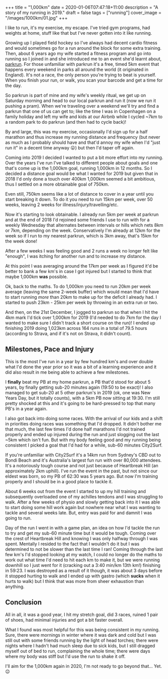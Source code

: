 +++
title = "1,000km"
date = 2020-01-06T07:47:18+11:00
description = "A story of my running in 2019."
draft = false
tags = ["running"]
cover_image = "/images/1000km/01.jpg"
+++

I like to run, it's my exercise, my escape. I've tried gym programs, had weights at home, stuff like that but I've never gotten into it like running.

Growing up I played field hockey so I've always had decent cardio fitness and would sometimes go for a run around the block for some extra training. Then, about 6 years ago my wife started a fitness program and go into running so I joined in and she introduced me to an event she'd learnt about, [parkrun](https://parkrun.com.au). For those unfamiliar with parkrun it's a free, timed 5km event that happens every weekend in parks all around the world (it originated in England). It's not a race, the only person you're trying to beat is yourself. When you finish your run, or walk, you scan your barcode and get a time for the day.

So parkrun is part of mine and my wife's weekly ritual, we get up on Saturday morning and head to our local parkrun and run it (now we run it pushing a pram). When we're traveling over a weekend we'll try and find a parkrun that one of us can get to; like the time I was in Copenhagen on a family holiday and left my wife and kids at our Airbnb while I cycled ~7km to a random park to do parkrun (and then had to cycle back)!

By and large, this was my exercise, occasionally I'd sign up for a half marathon and thus increase my running distance and frequency (but never as much as I probably should have and that'd annoy my wife when I'd "just run it" in a decent time anyway :stuck_out_tongue:) but then I'd taper off again.

Coming into 2019 I decided I wanted to put a bit more effort into my running. Over the years I've run I've talked to different people about goals and one that's come up is the 1,000km goal, running 1,000km in 12 months. So I decided a distance goal would be what I wanted for 2019 but given that in 2018 I'd only done a touch over 400km 1,000km seemed a bit ambitious, thus I settled on a more obtainable goal of 750km.

Even still, 750km seems like a lot of distance to cover in a year until you start breaking it down. To do it you need to run 15km per week, over 50 weeks, leaving 2 weeks for illness/injury/travelling/etc.

Now it's starting to look obtainable. I already run 5km per week at parkrun and at the end of 2018 I'd rejoined some friends I use to run with for a weekly Wednesday that alternates between intervals or hills which nets 8km or 7km, depending on the week. Conservatively I'm already at 12km for the week so if I run to my nearest parkrun, which is 3km away, that's 15km for the week done!

After a few weeks I was feeling good and 2 runs a week no longer felt like "enough", I was itching for another run and to increase my distance.

At this point I was averaging around the 17km per week as I figured it'd be better to bank a few km's in case I got injured but I started to think that maybe 1,000km **was** possible.

Ok, back to the maths. To do 1,000km you need to run 20km per week average (leaving the same 2-week buffer) which would mean that I'd have to start running _more_ than 20km to make up for the deficit I already had. I started to push 23km - 25km per week by throwing in an extra run or two.

And then, on the 21st December, I jogged to parkrun so that when I hit the 4km mark I'd tick over 1,000km for 2019 (I'd needed to do 7km for the day I wanted to make sure I didn't track a short course on the run)! I ended up finishing 2019 doing 1,023km across 164 runs in a total of 79.5 hours (according to Strava, and if it's not on Strava, it didn't count).

## Milestones, Pace and Injury

This is the most I've run in a year by few hundred km's and over double what I'd done the year prior so it was a bit of a learning experience and it did also result in me being able to achieve a few milestones.

I **finally** beat my PB at my home parkrun, a PB that'd stood for about 5 years, by finally getting sub-20 minutes again (19:50 to be exact)! I also managed to get sub-20 at 5 other parkrun's in 2019 (ok, one was New Years Day, but it totally counts), with a 5km PB now sitting at 19:30. I'm still pretty shocked at this and it's going to be hard-pressed to top that many PB's in a year again.

I also got back into doing some races. With the arrival of our kids and a shift in priorities doing races was something that I'd dropped. It didn't bother me that much, the last few times I'd done half marathons I'd not trained properly and ended up injured during the run and just slogging out the last ~5km which isn't fun. But with my body feeling good and my running being consistent I picked a goal that I'd had for a while, sub-60 minutes City2Surf.

If you're unfamiliar with City2Surf it's a 14km run from Sydney's CBD out to Bondi Beach and it's Australia's largest fun run with over 80,000 attendees. It's a notoriously tough course and not just because of Heartbreak Hill (an approximately 2km uphill). I've run the event in the past, but not since our eldest was born, so my PB of 62:30 was 5 years ago. But now I'm training properly and I should be in a good place to tackle it.

About 6 weeks out from the event I started to up my hill training and subsequently overloaded one of my achilles tendons and I was struggling to walk. After a few weeks of physio and slowly getting back into it I was able to start doing some hill work again but nowhere near what I was wanting to tackle and several weeks late. But, entry was paid for and damnit I was going to run.

Day of the run I went in with a game plan, an idea on how I'd tackle the run to try and get my sub-60 minute time but it would be tough. Coming over the crest of Heartbreak Hill and knowing I was only halfway through I was spent. Mentally I resided to the fact that I wouldn't do it but I was determined to not be slower than the last time I ran! Coming through the last few km's I'd stopped looking at my watch, I could no longer do the maths to work out what time I'd need to hit each km to make it, but we were running downhill so I just went for it (cracking out a 3:40 min/km 13th km!) finishing in 59:23. I was destroyed as a result of it though, it was about 3 days before it stopped hurting to walk and I ended up with gastro (which **sucks** when it hurts to walk) but I think that was more from sheer exhaustion than anything.

## Conclusion

All in all, it was a good year, I hit my stretch goal, did 3 races, ruined 1 pair of shoes, had minimal injuries and got a bit faster overall.

What I found was most helpful for this was being consistent in my running. Sure, there were mornings in winter where it was dark and cold but I was still out with some friends running by the light of head torches; there were nights where I hadn't had much sleep due to sick kids, but I still dragged myself out of bed to run, complaining the whole time; there were days where my body was stiff but I'd use the run to shake it off.

I'll aim for the 1,000km again in 2020, I'm not ready to go beyond that... Yet. :wink:
